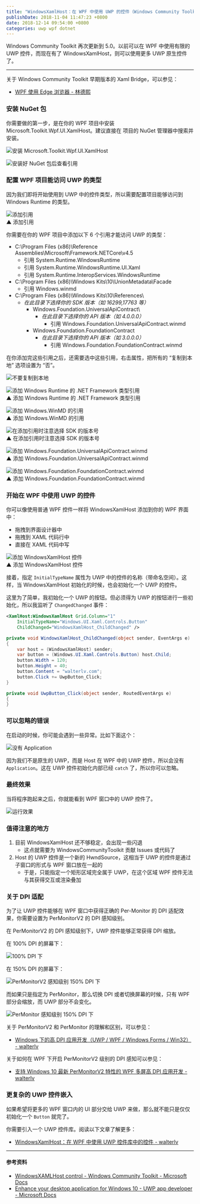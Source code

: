 ```yaml
---
title: "WindowsXamlHost：在 WPF 中使用 UWP 的控件（Windows Community Toolkit）"
publishDate: 2018-11-04 11:47:23 +0800
date: 2018-12-14 09:54:00 +0800
categories: uwp wpf dotnet
---
```


Windows Community Toolkit 再次更新到 5.0。以前可以在 WPF 中使用有限的 UWP 控件，而现在有了 WindowsXamlHost，则可以使用更多 UWP 原生控件了。

---

关于 Windows Community Toolkit 早期版本的 Xaml Bridge，可以参见：

- [WPF 使用 Edge 浏览器 - 林德熙](https://lindexi.gitee.io/post/WPF-%E4%BD%BF%E7%94%A8-Edge-%E6%B5%8F%E8%A7%88%E5%99%A8.html)

<div id="toc"></div>

### 安装 NuGet 包

你需要做的第一步，是在你的 WPF 项目中安装 Microsoft.Toolkit.Wpf.UI.XamlHost。建议直接在 项目的 NuGet 管理器中搜索并安装。

![安装 Microsoft.Toolkit.Wpf.UI.XamlHost](/static/posts/2018-11-04-09-34-39.png)

![安装好 NuGet 包后查看引用](/static/posts/2018-11-04-09-43-24.png)

### 配置 WPF 项目能访问 UWP 的类型

因为我们即将开始使用到 UWP 中的控件类型，所以需要配置项目能够访问到 Windows Runtime 的类型。

![添加引用](/static/posts/2018-11-04-09-56-19.png)  
▲ 添加引用

你需要在你的 WPF 项目中添加以下 6 个引用才能访问 UWP 的类型：

- C:\Program Files (x86)\Reference Assemblies\Microsoft\Framework\.NETCore\v4.5
    - 引用 System.Runtime.WindowsRuntime
    - 引用 System.Runtime.WindowsRuntime.UI.Xaml
    - 引用 System.Runtime.InteropServices.WindowsRuntime
- C:\Program Files (x86)\Windows Kits\10\UnionMetadata\Facade
    - 引用 Windows.winmd
- C:\Program Files (x86)\Windows Kits\10\References\
    - *在此目录下选择你的 SDK 版本（如 16299,17763 等）*
        - Windows.Foundation.UniversalApiContract\
            - *在此目录下选择你的 API 版本（如 4.0.0.0）*
                - 引用 Windows.Foundation.UniversalApiContract.winmd
        - Windows.Foundation.FoundationContract
            - *在此目录下选择你的 API 版本（如 3.0.0.0）*
                - 引用 Windows.Foundation.FoundationContract.winmd
                
在你添加完这些引用之后，还需要选中这些引用，右击属性，把所有的 “复制到本地” 选项设置为 “否”。

![不要复制到本地](/static/posts/2018-11-04-10-10-16.png)

![添加 Windows Runtime 的 .NET Framework 类型引用](/static/posts/2018-11-04-09-57-03.png)  
▲ 添加 Windows Runtime 的 .NET Framework 类型引用

![添加 Windows.WinMD 的引用](/static/posts/2018-11-04-09-57-44.png)  
▲ 添加 Windows.WinMD 的引用

![在添加引用时注意选择 SDK 的版本号](/static/posts/2018-11-04-09-58-07.png)  
▲ 在添加引用时注意选择 SDK 的版本号

![添加 Windows.Foundation.UniversalApiContract.winmd](/static/posts/2018-11-04-09-58-41.png)  
▲ 添加 Windows.Foundation.UniversalApiContract.winmd

![添加 Windows.Foundation.FoundationContract.winmd](/static/posts/2018-11-04-09-58-54.png)  
▲ 添加 Windows.Foundation.FoundationContract.winmd

### 开始在 WPF 中使用 UWP 的控件

你可以像使用普通 WPF 控件一样将 WindowsXamlHost 添加到你的 WPF 界面中：

- 拖拽到界面设计器中
- 拖拽到 XAML 代码行中
- 直接在 XAML 代码中写

![添加 WindowsXamlHost 控件](/static/posts/2018-11-04-10-17-54.png)  
▲ 添加 WindowsXamlHost 控件

接着，指定 `InitialTypeName` 属性为 UWP 中的控件的名称（带命名空间）。这样，当 WindowsXamlHost 初始化的时候，也会初始化一个 UWP 的控件。

这里为了简单，我初始化一个 UWP 的按钮。但必须得为 UWP 的按钮进行一些初始化，所以我监听了 `ChangedChanged` 事件：

```xml
<XamlHost:WindowsXamlHost Grid.Column="1"
    InitialTypeName="Windows.UI.Xaml.Controls.Button"
    ChildChanged="WindowsXamlHost_ChildChanged" />
```

```csharp
private void WindowsXamlHost_ChildChanged(object sender, EventArgs e)
{
    var host = (WindowsXamlHost) sender;
    var button = (Windows.UI.Xaml.Controls.Button) host.Child;
    button.Width = 120;
    button.Height = 40;
    button.Content = "walterlv.com";
    button.Click += UwpButton_Click;
}

private void UwpButton_Click(object sender, RoutedEventArgs e)
{
}
```

### 可以忽略的错误

在启动的时候，你可能会遇到一些异常。比如下面这个：

![没有 Application](/static/posts/2018-11-04-10-33-27.png)

因为我们不是原生的 UWP，而是 Host 在 WPF 中的 UWP 控件，所以会没有 `Application`。这在 UWP 控件初始化内部已经 `catch` 了，所以你可以忽略。

### 最终效果

当将程序跑起来之后，你就能看到 WPF 窗口中的 UWP 控件了。

![运行效果](/static/posts/2018-11-04-uwp-button-in-wpf-window.gif)

### 值得注意的地方

1. 目前 WindowsXamlHost 还不够稳定，会出现一些闪退
    - 这点就需要为 WindowsCommunityToolkit 贡献 Issues 或代码了
1. Host 的 UWP 控件是一个新的 HwndSource，这相当于 UWP 的控件是通过子窗口的形式与 WPF 窗口放在一起的
    - 于是，只能指定一个矩形区域完全属于 UWP，在这个区域 WPF 控件无法与其获得交互或渲染叠加

### 关于 DPI 适配

为了让 UWP 控件能够在 WPF 窗口中获得正确的 Per-Monitor 的 DPI 适配效果，你需要设置为 PerMonitorV2 的 DPI 感知级别。

在 PerMonitorV2 的 DPI 感知级别下，UWP 控件能够正常获得 DPI 缩放。

在 100% DPI 的屏幕下：

![100% DPI 下](/static/posts/2018-11-04-10-46-46.png)

在 150% DPI 的屏幕下：

![PerMonitorV2 感知级别 150% DPI 下](/static/posts/2018-11-04-10-46-49.png)

而如果只是指定为 PerMonitor，那么切换 DPI 或者切换屏幕的时候，只有 WPF 部分会缩放，而 UWP 部分不会变化。

![PerMonitor 感知级别 150% DPI 下](/static/posts/2018-11-04-10-48-07.png)

关于 PerMonitorV2 和 PerMonitor 的理解和区别，可以参见：

- [Windows 下的高 DPI 应用开发（UWP / WPF / Windows Forms / Win32） - walterlv](/post/windows-high-dpi-development.html)

关于如何在 WPF 下开启 PerMonitorV2 级别的 DPI 感知可以参见：

- [支持 Windows 10 最新 PerMonitorV2 特性的 WPF 多屏高 DPI 应用开发 - walterlv](/post/windows-high-dpi-development-for-wpf.html)

### 更复杂的 UWP 控件嵌入

如果希望将更多的 WPF 窗口内的 UI 部分交给 UWP 来做，那么就不能只是仅仅初始化一个 `Button` 就完了。

你需要引入一个 UWP 控件库。阅读以下文章了解更多：

- [WindowsXamlHost：在 WPF 中使用 UWP 控件库中的控件 - walterlv](/post/use-uwp-control-library-in-wpf.html)

---

#### 参考资料

- [WindowsXAMLHost control - Windows Community Toolkit - Microsoft Docs](https://docs.microsoft.com/en-us/windows/communitytoolkit/controls/wpf-winforms/windowsxamlhost?wt.mc_id=MVP)
- [Enhance your desktop application for Windows 10 - UWP app developer - Microsoft Docs](https://docs.microsoft.com/en-us/windows/uwp/porting/desktop-to-uwp-enhance#first-set-up-your-project?wt.mc_id=MVP)
